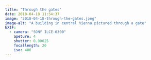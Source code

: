 ```yaml
---
title: "Through the gates"
date: 2018-04-18 11:54:37
image: "2018-04-18-through-the-gates.jpeg"
image-alt: "A building in central Vienna pictured through a gate"
EXIF:
  - camera: "SONY ILCE-6300"
    apeture: 4
    shutter: 0.00025
    focallength: 20
    iso: 400
---
```


